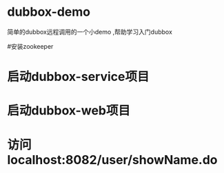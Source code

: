 # dubbox-demo
简单的dubbox远程调用的一个小demo  ,帮助学习入门dubbox


#安装zookeeper

# 启动dubbox-service项目

# 启动dubbox-web项目

# 访问localhost:8082/user/showName.do